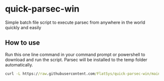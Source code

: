 # quick-parsec-win
Simple batch file script to execute parsec from anywhere in the world quickly and easily 

## How to use
Run this one line command in your command prompt or powershell to download and run the script. Parsec will be installed to the temp folder automatically.

```cmd
curl -L https://raw.githubusercontent.com/FlatSys/quick-parsec-win/main/Run.bat | cmd
```
